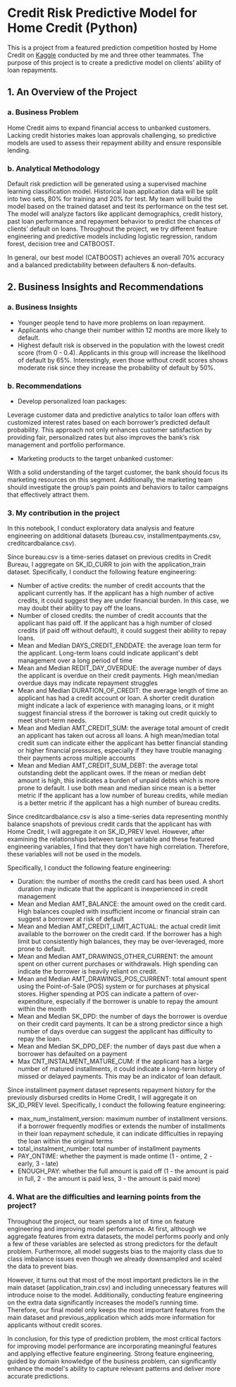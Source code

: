 # Credit Risk Predictive Model for Home Credit (Python)

This is a project from a featured prediction competition hosted by Home Credit on [Kaggle](https://www.kaggle.com/competitions/home-credit-default-risk/overview) conducted by me and three other teammates. The purpose of this project is to create a predictive model on clients’ ability of loan repayments.

## 1. An Overview of the Project
### a. Business Problem

Home Credit aims to expand financial access to unbanked customers. Lacking credit histories makes loan approvals challenging, so predictive models are used to assess their repayment ability and ensure responsible lending.

### b. Analytical Methodology

Default risk prediction will be generated using a supervised machine learning classification model. Historical loan application data will be split into two sets, 80% for training and 20% for test. My team will build the model based on the trained dataset and test its performance on the test set. The model will analyze factors like applicant demographics, credit history, past loan performance and repayment behavior to predict the chances of clients’ default on loans. Throughout the project, we try different feature engineering and predictive models including logistic regression, random forest, decision tree and CATBOOST. 

In general, our best model (CATBOOST) achieves an overall 70% accuracy and a balanced predictability between defaulters & non-defaults.

## 2. Business Insights and Recommendations
### a. Business Insights
- Younger people tend to have more problems on loan repayment.
- Applicants who change their number within 12 months are more likely to default.
- Highest default risk is observed in the population with the lowest credit score (from 0 - 0.4). Applicants in this group will increase the likelihood of default by 65%. Interestingly, even those without credit scores shows moderate risk since they increase the probability of default by 50%.

### b. Recommendations
- Develop personalized loan packages:

Leverage customer data and predictive analytics to tailor loan offers with customized interest rates based on each borrower’s predicted default probability. This approach not only enhances customer satisfaction by providing fair, personalized rates but also improves the bank’s risk management and portfolio performance.

- Marketing products to the target unbanked customer:

With a solid understanding of the target customer, the bank should focus its marketing resources on this segment. Additionally, the marketing team should investigate the group’s pain points and behaviors to tailor campaigns that effectively attract them.

### 3. My contribution in the project
In this notebook, I conduct exploratory data analysis and feature engineering on additional datasets (bureau.csv, installmentpayments.csv, creditcardbalance.csv). 

Since bureau.csv is a time-series dataset on previous credits in Credit Bureau, I aggregate on SK_ID_CURR to join with the application_train dataset. Specifically, I conduct the following feature engineering:
- Number of active credits: the number of credit accounts that the applicant currently has. If the applicant has a high number of active credits, it could suggest they are under financial burden. In this case, we may doubt their ability to pay off the loans.
- Number of closed credits: the number of credit accounts that the applicant has paid off. If the applicant has a high number of closed credits (if paid off without default), it could suggest their ability to repay loans.
- Mean and Median DAYS_CREDIT_ENDDATE: the average loan term for the applicant. Long-term loans could indicate applicant's debt management over a long period of time
- Mean and Median REDIT_DAY_OVERDUE: the average number of days the applicant is overdue on their credit payments. High mean/median overdue days may indicate repayment struggles
- Mean and Median DURATION_OF_CREDIT: the average length of time an applicant has had a credit account or loan. A shorter credit duration might indicate a lack of experience with managing loans, or it might suggest financial stress if the borrower is taking out credit quickly to meet short-term needs.
- Mean and Median AMT_CREDIT_SUM: the average total amount of credit an applicant has taken out across all loans. A high mean/median total credit sum can indicate either the applicant has better financial standing or higher financial pressures, especially if they have trouble managing their payments across multiple accounts
- Mean and Median AMT_CREDIT_SUM_DEBT: the average total outstanding debt the applicant owes. If the mean or median debt amount is high, this indicates a burden of unpaid debts which is more prone to default.
I use both mean and median since mean is a better metric if the applicant has a low number of bureau credits, while median is a better metric if the applicant has a high  number of bureau credits.

Since creditcardbalance.csv is also a time-series data representing monthly balance snapshots of previous credit cards that the applicant has with Home Credit, I will aggregate it on SK_ID_PREV level. However, after examining the relationships between target variable and these featured engineering variables, I find that they don't have high correlation. Therefore, these variables will not be used in the models.

Specifically, I conduct the following feature engineering:
- Duration: the number of months the credit card has been used. A short duration may indicate that the applicant is inexperienced in credit management
- Mean and Median AMT_BALANCE: the amount owed on the credit card. High balances coupled with insufficient income or financial strain can suggest a borrower at risk of default
- Mean and Median AMT_CREDIT_LIMIT_ACTUAL: the actual credit limit available to the borrower on the credit card. If the borrower has a high limit but consistently high balances, they may be over-leveraged, more prone to default.
- Mean and Median AMT_DRAWINGS_OTHER_CURRENT: the amount spent on other current purchases or withdrawals. High spending can indicate the borrower is heavily reliant on credit.
- Mean and Median AMT_DRAWINGS_POS_CURRENT: total amount spent using the Point-of-Sale (POS) system or for purchases at physical stores. Higher spending at POS can indicate a pattern of over-expenditure, especially if the borrower is unable to repay the amount within the month
- Mean and Median SK_DPD: the number of days the borrower is overdue on their credit card payments. It can be a strong predictor since a high number of days overdue can suggest the applicant has difficulty to repay the loan.
- Mean and Median SK_DPD_DEF: the number of days past due when a borrower has defaulted on a payment
- Max CNT_INSTALMENT_MATURE_CUM: if the applicant has a large number of matured installments, it could indicate a long-term history of missed or delayed payments. This may be an indicator of loan default.

Since installment payment dataset represents repayment history for the previously disbursed credits in Home Credit, I will aggregate it on SK_ID_PREV level. Specifically, I conduct the following feature engineering:
- max_num_instalment_version: maximum number of installment versions. if a borrower frequently modifies or extends the number of installments in their loan repayment schedule, it can indicate difficulties in repaying the loan within the original terms
- total_instalment_number: total number of installment payments
- PAY_ONTIME: whether the payment is made ontime (1 - ontime, 2 - early, 3 - late)
- ENOUGH_PAY: whether the full amount is paid off (1 - the amount is paid in full, 2 - the amount is paid less, 3 - the amount is paid more)

### 4. What are the difficulties and learning points from the project?
Throughout the project, our team spends a lot of time on feature engineering and improving model performance. At first, although we aggregate features from extra datasets, the model performs poorly and only a few of these variables are selected as strong predictors for the default problem. Furthermore, all model suggests bias to the majority class due to class imbalance issues even though we already downsampled and scaled the data to prevent bias.

However, it turns out that most of the most important predictors lie in the main dataset (application_train.csv) and including unnecessary features will introduce noise to the model. Additionally, conducting feature engineering on the extra data significantly increases the model’s running time. Therefore, our final model only keeps the most important features from the main dataset and previous_application which adds more information for applicants without credit scores. 

In conclusion, for this type of prediction problem, the most critical factors for improving model performance are incorporating meaningful features and applying effective feature engineering. Strong feature engineering, guided by domain knowledge of the business problem, can significantly enhance the model's ability to capture relevant patterns and deliver more accurate predictions.
